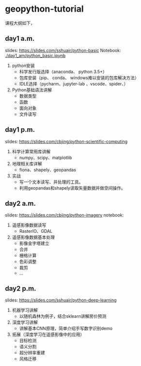# geopython-tutorial


课程大纲如下，
## day1 a.m.
slides: https://slides.com/sshuair/python-basic
Notebook: [./day1_am/python_basic.ipynb](python_basic.ipynb)
1. python安装
    - 科学发行版选择（anaconda、 python 3.5+）
    - 包库安装（pip、 conda、 windows难以安装的包库解决方法）
    - IDLE选择（pycharm、jupyter-lab 、vscode、spider、）
2. Python基础语法讲解
    - 数据类型
    - 函数
    - 面向对象
    - 文件读写


## day1 p.m.
slides: https://slides.com/cbjing/python-scientific-computing
1. 科学计算常用库讲解
    - numpy、scipy、matplotlib
2. 地理相关库详解
    - fiona、shapely、geopandas
3. 实战
    - 写一个文本读写、并处理的工具。
    - 利用geopandas和shapely读取矢量数据并做空间操作。


## day2 a.m.
slides: https://slides.com/cbjing/python-imagery
notebook: 
1. 遥感影像数据读写
    - RasterIO、GDAL
2. 遥感影像数据基本处理
    - 影像金字塔建立
    - 合并
    - 栅格计算
    - 色彩调整
    - 裁剪
    - ...


## day2 p.m.
slides: https://slides.com/sshuair/python-deep-learning
1. 机器学习讲解
    - 以随机森林为例子，结合sklearn讲解房价预测
2. 深度学习讲解
    - 讲解基本CNN原理，简单介绍手写数字识别demo
3. 拓展（深度学习在遥感影像中的应用）
    - 目标检测
    - 语义分割
    - 超分辨率重建
    - 风格迁移
